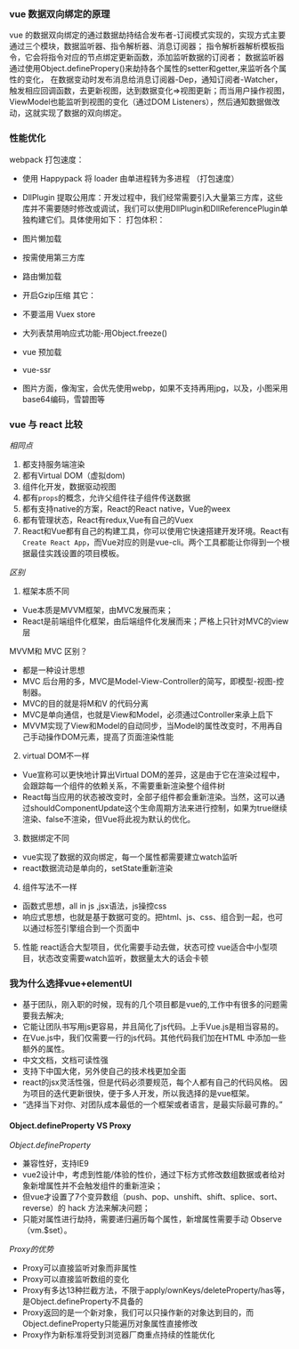 ### vue 数据双向绑定的原理
vue 的数据双向绑定的通过数据劫持结合发布者-订阅模式实现的，实现方式主要通过三个模块，数据监听器、指令解析器、消息订阅器；
指令解析器解析模板指令，它会将指令对应的节点绑定更新函数，添加监听数据的订阅者；
数据监听器通过使用Object.definePropery()来劫持各个属性的setter和getter,来监听各个属性的变化， 在数据变动时发布消息给消息订阅器-Dep，通知订阅者-Watcher，触发相应回调函数，去更新视图，达到数据变化=>视图更新；而当用户操作视图，ViewModel也能监听到视图的变化（通过DOM Listeners），然后通知数据做改动，这就实现了数据的双向绑定。

### 性能优化

webpack 打包速度：
- 使用 Happypack 将 loader 由单进程转为多进程 （打包速度）
-  DllPlugin 提取公用库：开发过程中，我们经常需要引入大量第三方库，这些库并不需要随时修改或调试，我们可以使用DllPlugin和DllReferencePlugin单独构建它们。具体使用如下：
打包体积：
- 图片懒加载
- 按需使用第三方库
- 路由懒加载
- 开启Gzip压缩
其它：

- 不要滥用 Vuex store
- 大列表禁用响应式功能-用Object.freeze()
- vue 预加载
- vue-ssr
- 图片方面，像淘宝，会优先使用webp，如果不支持再用jpg，以及，小图采用base64编码，雪碧图等

### vue 与 react 比较

*相同点*
1. 都支持服务端渲染
2. 都有Virtual DOM（虚拟dom)
3. 组件化开发，数据驱动视图
4. 都有`props`的概念，允许父组件往子组件传送数据
5. 都有支持native的方案，React的React native，Vue的weex
6. 都有管理状态，React有redux,Vue有自己的Vuex
7. React和Vue都有自己的构建工具，你可以使用它快速搭建开发环境。React有`Create React App`，而Vue对应的则是vue-cli。两个工具都能让你得到一个根据最佳实践设置的项目模板。

*区别*
1. 框架本质不同
- Vue本质是MVVM框架，由MVC发展而来；
- React是前端组件化框架，由后端组件化发展而来；严格上只针对MVC的view层

MVVM和 MVC 区别？
- 都是一种设计思想
- MVC 后台用的多，MVC是Model-View-Controller的简写，即模型-视图-控制器。
- MVC的目的就是将M和V 的代码分离
- MVC是单向通信，也就是View和Model，必须通过Controller来承上启下
- MVVM实现了View和Model的自动同步，当Model的属性改变时，不用再自己手动操作DOM元素，提高了页面渲染性能

2. virtual DOM不一样
- Vue宣称可以更快地计算出Virtual DOM的差异，这是由于它在渲染过程中，会跟踪每一个组件的依赖关系，不需要重新渲染整个组件树
- React每当应用的状态被改变时，全部子组件都会重新渲染。当然，这可以通过shouldComponentUpdate这个生命周期方法来进行控制，如果为true继续渲染、false不渲染，但Vue将此视为默认的优化。

3. 数据绑定不同
- vue实现了数据的双向绑定，每一个属性都需要建立watch监听
- react数据流动是单向的，setState重新渲染

4. 组件写法不一样
- 函数式思想，all in js ,jsx语法，js操控css
- 响应式思想，也就是基于数据可变的。把html、js、css、组合到一起，也可以通过标签引擎组合到一个页面中

5. 性能
react适合大型项目，优化需要手动去做，状态可控
vue适合中小型项目，状态改变需要watch监听，数据量太大的话会卡顿

### 我为什么选择vue+elementUI

- 基于团队，刚入职的时候，现有的几个项目都是vue的,工作中有很多的问题需要我去解决;
- 它能让团队书写用js更容易，并且简化了js代码。上手Vue.js是相当容易的。
- 在Vue.js中，我们仅需要一行的js代码。其他代码我们加在HTML 中添加一些额外的属性。
- 中文文档，文档可读性强
- 支持下中国大佬，另外使自己的技术栈更加全面
- react的jsx灵活性强，但是代码必须要规范，每个人都有自己的代码风格。 因为项目的迭代更新很快，便于多人开发，所以我选择的是vue框架。
- “选择当下对你、对团队成本最低的一个框架或者语言，是最实际最可靠的。”




#### Object.defineProperty VS Proxy
*Object.defineProperty*
- 兼容性好，支持IE9
- vue2设计中，考虑到性能/体验的性价，通过下标方式修改数组数据或者给对象新增属性并不会触发组件的重新渲染；
- 但vue才设置了7个变异数组（push、pop、unshift、shift、splice、sort、reverse）的 hack 方法来解决问题；
- 只能对属性进行劫持，需要递归遍历每个属性，新增属性需要手动 Observe（vm.$set）。

*Proxy的优势*
- Proxy可以直接监听对象而非属性
- Proxy可以直接监听数组的变化
- Proxy有多达13种拦截方法，不限于apply/ownKeys/deleteProperty/has等，是Object.defineProperty不具备的
- Proxy返回的是一个新对象，我们可以只操作新的对象达到目的，而Object.defineProperty只能遍历对象属性直接修改
- Proxy作为新标准将受到浏览器厂商重点持续的性能优化
